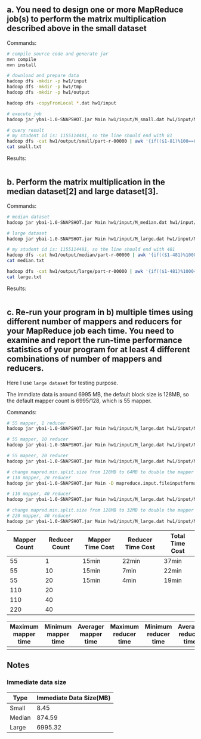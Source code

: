 ## a. You need to design one or more MapReduce job(s) to perform the matrix multiplication described above in the small dataset

Commands:

```bash
# compile source code and generate jar
mvn compile
mvn install

# download and prepare data
hadoop dfs -mkdir -p hw1/input
hadoop dfs -mkdir -p hw1/tmp
hadoop dfs -mkdir -p hw1/output

hadoop dfs -copyFromLocal *.dat hw1/input

# execute job
hadoop jar ybai-1.0-SNAPSHOT.jar Main hw1/input/M_small.dat hw1/input/N_small.dat hw1/tmp/small hw1/output/small

# query result
# my student id is: 1155114481, so the line should end with 81
hadoop dfs -cat hw1/output/small/part-r-00000 | awk '{if(($1-81)%100==0) print}' > small.txt
cat small.txt
```

Results:

```

```

## b. Perform the matrix multiplication in the median dataset[2] and large dataset[3].

Commands:

```bash
# median dataset
hadoop jar ybai-1.0-SNAPSHOT.jar Main hw1/input/M_median.dat hw1/input/N_median.dat hw1/tmp/median hw1/output/median

# large dataset
hadoop jar ybai-1.0-SNAPSHOT.jar Main hw1/input/M_large.dat hw1/input/N_large.dat hw1/tmp/large hw1/output/large

# my student id is: 1155114481, so the line should end with 481
hadoop dfs -cat hw1/output/median/part-r-00000 | awk '{if(($1-481)%1000==0) print}' > median.txt
cat median.txt

hadoop dfs -cat hw1/output/large/part-r-00000 | awk '{if(($1-481)%1000==0) print}' > large.txt
cat large.txt
```

Results:

```

```

## c. Re-run your program in b) multiple times using different number of mappers and reducers for your MapReduce job each time. You need to examine and report the run-time performance statistics of your program for at least 4 different combinations of number of mappers and reducers.

Here I use `large dataset` for testing purpose.

The immdiate data is around 6995 MB, the default block size is 128MB, so the default mapper count is 6995/128, which is  55 mapper.

Commands:

```bash
# 55 mapper, 1 reducer
hadoop jar ybai-1.0-SNAPSHOT.jar Main hw1/input/M_large.dat hw1/input/N_large.dat hw1/tmp/large hw1/output/large_55m_1r 1

# 55 mapper, 10 reducer
hadoop jar ybai-1.0-SNAPSHOT.jar Main hw1/input/M_large.dat hw1/input/N_large.dat hw1/tmp/large hw1/output/large_55m_10r 10

# 55 mapeer, 20 reducer
hadoop jar ybai-1.0-SNAPSHOT.jar Main hw1/input/M_large.dat hw1/input/N_large.dat hw1/tmp/large hw1/output/large_55m_20r 20

# change mapred.min.split.size from 128MB to 64MB to double the mapper
# 110 mapper, 20 reducer
hadoop jar ybai-1.0-SNAPSHOT.jar Main -D mapreduce.input.fileinputformat.split.maxsize=67108864 hw1/input/M_large.dat hw1/input/N_large.dat hw1/tmp/large hw1/output/large_110m_20r 20

# 110 mapper, 40 reducer
hadoop jar ybai-1.0-SNAPSHOT.jar Main hw1/input/M_large.dat hw1/input/N_large.dat hw1/tmp/large hw1/output/large_110m_40r 40

# change mapred.min.split.size from 128MB to 32MB to double the mapper
# 220 mapper, 40 reducer
hadoop jar ybai-1.0-SNAPSHOT.jar Main hw1/input/M_large.dat hw1/input/N_large.dat hw1/tmp/large hw1/output/large_220m_40r 40
```

|Mapper Count|Reducer Count|Mapper Time Cost|Reducer Time Cost|Total Time Cost|
|---|---|---|---|---|
|55|1|15min|22min|37min|
|55|10|15min|7min|22min|
|55|20|15min|4min|19min|
|110|20||||
|110|40||||
|220|40||||

|Maximum mapper time|Minimum mapper time|Averager mapper time|Maximum reducer time|Minimum reducer time|Average reducer time|Total job time|
|---|---|---|---|---|---|---|
||||||||

## Notes

### Immediate data size

|Type|Immediate Data Size(MB)|
|---|---|
|Small|8.45|
|Median|874.59|
|Large|6995.32|



